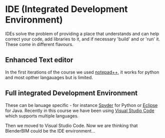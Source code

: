 # IDE (Integrated Development Environment)

IDEs solve the problem of providing a place that understands and can help correct your code, add libraries to it, and if necessary 'build' and or 'run' it. These come in different flavours.

## Enhanced Text editor

In the first iterations of the course we used [notepad++](https://notepad-plus-plus.org/downloads/), it works for python and most opther langauages but is limited.

## Full integrated Development Environment
These can be lanuage specific - for instance [Spyder](https://www.spyder-ide.org/) for Python or [Eclipse](https://www.eclipse.org/ide/) for Java. Recently in this course we have been using [Visual Studio Code](https://code.visualstudio.com/download) which supports multiple languages.

Then we moved to Visual Studio Code.
Now we are thinking that BlenderBIM could be the IDE environment...